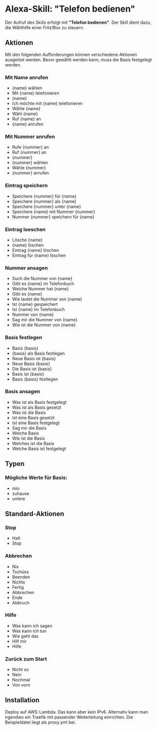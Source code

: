 # Alexa-Skill: "Telefon bedienen"

Der Aufruf des Skills erfolgt mit **"Telefon bedienen"**. 
Der Skill dient dazu, die Wählhilfe einer Fritz!Box zu steuern.

## Aktionen

Mit den folgenden Aufforderungen können verschiedene Aktionen ausgelöst werden. Bevor gewählt werden kann, 
muss die Basis festgelegt werden.

### Mit Name anrufen
* {name} wählen
* Mit {name} telefonieren
* {name}
* Ich möchte mit {name} telefonieren
* Wähle {name}
* Wähl {name}
* Ruf {name} an
* {name} anrufen

### Mit Nummer anrufen
* Rufe {nummer} an
* Ruf {nummer} an
* {nummer}
* {nummer} wählen
* Wähle {nummer}
* {nummer} anrufen

### Eintrag speichern
* Speichere {nummer} für {name}
* Speichere {nummer} als {name}
* Speichere {nummer} unter {name}
* Speichere {name} mit Nummer {nummer}
* Nummer {nummer} speichern für {name}

### Eintrag loeschen
* Lösche {name}
* {name} löschen
* Eintrag {name} löschen
* Eintrag für {name} löschen

### Nummer ansagen
* Such die Nummer von {name}
* Gibt es {name} im Telefonbuch
* Welche Nummer hat {name}
* Gibt es {name}
* Wie lautet die Nummer von {name}
* Ist {name} gespeichert
* Ist {name} im Telefonbuch
* Nummer von {name}
* Sag mir die Nummer von {name}
* Wie ist die Nummer von {name}

### Basis festlegen
* Basis {basis}
* {basis} als Basis festlegen
* Neue Basis ist {basis}
* Neue Basis {basis}
* Die Basis ist {basis}
* Basis ist {basis}
* Basis {basis} festlegen

### Basis ansagen
* Was ist als Basis festgelegt
* Was ist als Basis gesetzt
* Was ist die Basis
* Ist eine Basis gesetzt
* Ist eine Basis festgelegt
* Sag mir die Basis
* Welche Basis
* Wie ist die Basis
* Welches ist die Basis
* Welche Basis ist festgelegt

## Typen

### Mögliche Werte für Basis:
* mio
* zuhause
* untere

## Standard-Aktionen

### Stop
* Halt
* Stop

### Abbrechen
* Nix
* Tschüss
* Beenden
* Nichts
* Fertig
* Abbrechen
* Ende
* Abbruch

### Hilfe
* Was kann ich sagen
* Was kann ich tun
* Wie geht das
* Hilf mir
* Hilfe

### Zurück zum Start
* Nicht so
* Nein
* Nochmal
* Von vorn


## Installation ##

Deploy auf AWS-Lambda. Das kann aber kein IPv6. Alternativ kann man irgendwo ein Traefik mit passender Weiterleitung 
einrichten. Die Beispieldatei liegt als proxy.yml bei.